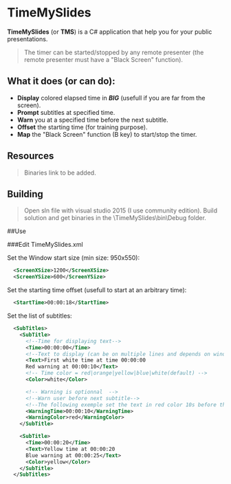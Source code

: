 # TimeMySlides


**TimeMySlides** (or **TMS**) is a C# application that help you for your public presentations.

> The timer can be started/stopped by any remote presenter (the remote presenter must have a "Black Screen" function).

## What it does (or can do):

- **Display** colored elapsed time in ***BIG*** (usefull if you are far from the screen).
- **Prompt** subtitles at specified time.
- **Warn** you at a specified time before the next subtitle.
- **Offset** the starting time (for training purpose).
- **Map** the "Black Screen" function (B key) to start/stop the timer.

## Resources

>Binaries link to be added.

## Building

>Open sln file with visual studio 2015 (I use community edition).
Build solution and get binaries in the \TimeMySlides\bin\Debug folder.

##Use

###Edit TimeMySlides.xml

Set the Window start size (min size: 950x550):

```xml
  <ScreenXSize>1200</ScreenXSize>
  <ScreenYSize>600</ScreenYSize>
```

Set the starting time offset (usefull to start at an arbitrary time):

```xml
  <StartTime>00:00:18</StartTime>
```

Set the list of subtitles:

```xml
  <SubTitles>
    <SubTitle>
      <!--Time for displaying text-->
      <Time>00:00:00</Time>
      <!--Text to display (can be on multiple lines and depends on window size)-->
      <Text>First white time at time 00:00:00 
      Red warning at 00:00:10</Text>
      <!-- Time color = red|orange|yellow|blue|white(default) -->
      <Color>white</Color>

      <!-- Warning is optionnal  -->
      <!--Warn user before next subtitle-->
      <!--The following exemple set the text in red color 10s before the next subtitle-->
      <WarningTime>00:00:10</WarningTime>
      <WarningColor>red</WarningColor>
    </SubTitle>

    <SubTitle>
      <Time>00:00:20</Time>
      <Text>Yellow time at 00:00:20 
      Blue warning at 00:00:25</Text>
      <Color>yellow</Color>
    </SubTitle>
  </SubTitles>
```